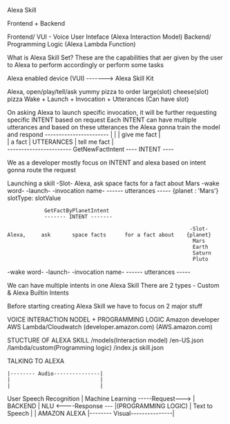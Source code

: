 Alexa Skill 

Frontend + Backend

Frontend/ VUI - Voice User Inteface (Alexa Interaction Model)
Backend/ Programming Logic (Alexa Lambda Function)


What is Alexa Skill Set?
These are the capabilities that aer given by the user to Alexa to perform accordingly or perform some tasks

Alexa enabled device (VUI)  -------> Alexa Skill Kit

Alexa, open/play/tell/ask yummy pizza to order large(slot) cheese(slot) pizza
Wake +     Launch +       Invocation + Utterances (Can have slot)

On asking Alexa to launch specific invocation, it will be further requesting specific  INTENT based on request
Each INTENT can have multiple utterances and based on these utterances the Alexa gonna train the model and respond
                    -----------------------
                    |                     |
                    | give me fact        |       
                    |    a fact           |   UTTERANCES
                    |     tell me fact    |    
                    -----------------------
                        GetNewFactIntent
                        ---- INTENT ----

We as a developer mostly focus on INTENT and alexa based on intent gonna route the request

Launching a skill
                                                                                                                                                    -Slot-
    Alexa,     ask       space facts      for a fact about    Mars
-wake word-  -launch-  -invocation name-   ------ utterances -----
                {planet : 'Mars'}
                slotType: slotValue

                GetFactByPlanetIntent
                ------- INTENT -------

                                                               -Slot-
    Alexa,     ask       space facts      for a fact about    {planet}
                                                                Mars
                                                                Earth
                                                                Saturn
                                                                Pluto
 -wake word-  -launch-  -invocation name-   ------ utterances -----

 We can have multiple intents in one Alexa Skill
 There are 2 types - Custom & Alexa Builtin Intents

 Before starting creating Alexa Skill we have to focus on 2 major stuff
 
 VOICE INTERACTION NODEL    +     PROGRAMMING LOGIC
    Amazon developer             AWS Lambda/Cloudwatch
  (developer.amazon.com)           (AWS.amazon.com)


  STUCTURE OF ALEXA SKILL
  /models(Interaction model)
    /en-US.json
  /lambda/custom(Programming logic)
    /index.js
  skill.json

  TALKING TO ALEXA

    |-------- Audio---------------|
    |                             |
    |                             |
  User                      Speech Recognition
    |                        Machine Learning   -----Request--->   |     BACKEND
    |                              NLU          <----Response ---  |(PROGRAMMING LOGIC)
    |                          Text to Speech
    |                              |  AMAZON ALEXA
    |-------- Visual---------------|